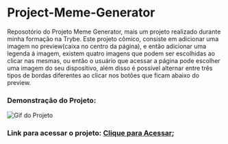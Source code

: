 # Project-Meme-Generator
Reposotório do Projeto Meme Generator, mais um projeto realizado durante minha formação na Trybe. Este projeto cômico, consiste em adicionar uma imagem no preview(caixa no centro da página), e então adicionar uma legenda á imagem, existem quatro imagens que podem ser escolhidas ao clicar nas mesmas, ou então o usuário que acessar a página pode escolher uma imagem do seu dispositivo, além disso é possível alternar entre três tipos de bordas diferentes ao clicar nos botões que ficam abaixo do preview.

### Demonstração do Projeto:
<img src="meme-generator.gif" alt="Gif do Projeto"></img>

### Link para acessar o projeto: <a href="https://jeancarlos-sc.github.io/projetos/meme-generator/" target="_blank">Clique para Acessar</a>;

